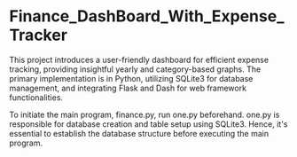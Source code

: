 # Finance_DashBoard_With_Expense_Tracker
This project introduces a user-friendly dashboard for efficient expense tracking, providing insightful yearly and category-based graphs. The primary implementation is in Python, utilizing SQLite3 for database management, and integrating Flask and Dash for web framework functionalities.

To initiate the main program, finance.py, run one.py beforehand. one.py is responsible for database creation and table setup using SQLite3. Hence, it's essential to establish the database structure before executing the main program.




